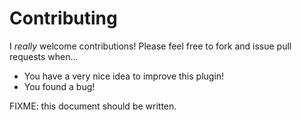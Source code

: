 # Contributing

I *really* welcome contributions! Please feel free to fork and issue pull requests when...

* You have a very nice idea to improve this plugin!
* You found a bug!

FIXME: this document should be written.
